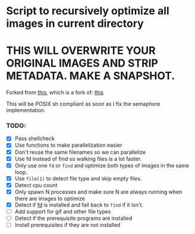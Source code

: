 # Script to recursively optimize all images in current directory
# THIS WILL OVERWRITE YOUR ORIGINAL IMAGES AND STRIP METADATA. MAKE A SNAPSHOT.

Forked from [this](https://gist.github.com/mstroeck/3363227), which is a fork of: [this](https://gist.github.com/Munter/2576308)

This will be POSIX sh compliant as soon as I fix the semaphore implementation.

### TODO:
- [x] Pass shellcheck
- [x] Use functions to make parallelization easier
- [x] Don't reuse the same filenames so we can parallelize
- [x] Use fd instead of find so walking files is a lot faster.
- [x] Only use one `fd` or `find` and optimize both types of images in the same loop.
- [x] Use `file(1)` to detect file type and skip empty files.
- [x] Detect cpu count
- [x] Only spawn N processes and make sure N are always running when there are images to optimize
- [x] Detect if [fd](https://github.com/sharkdp/fd) is installed and fall back to `find` if it isn't.
- [ ] Add support for gif and other file types
- [ ] Detect if the prerequisite programs are installed
- [ ] Install prerequisites if they are not installed
